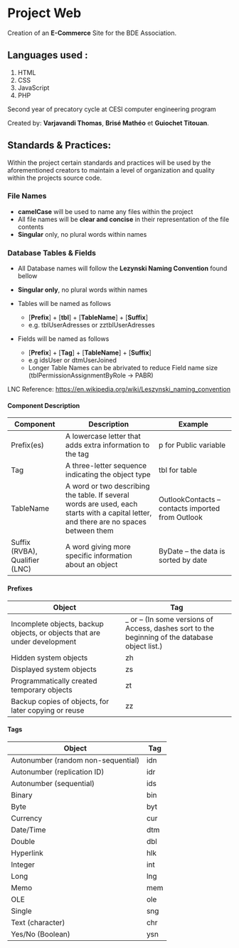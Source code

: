 # Project Web

Creation of an **E-Commerce** Site for the BDE Association.

## Languages used :

1. HTML
2. CSS
3. JavaScript
4. PHP

Second year of precatory cycle at CESI computer engineering program

Created by: **Varjavandi Thomas**, **Brisé Mathéo** et **Guiochet Titouan**.

## Standards & Practices:

Within the project certain standards and practices will be used by the aforementioned creators to maintain a level of organization and quality within the projects source code.

### File Names

- **camelCase** will be used to name any files within the project 
- All file names will be **clear and concise** in their representation of the file contents
- **Singular** only, no plural words within names

### Database Tables & Fields

- All Database names will follow the **Lezynski Naming Convention** found bellow
- **Singular only**, no plural words within names

- Tables will be named as follows
  - [**Prefix**] + [**tbl**] + [**TableName**] + [**Suffix**]
  - e.g. tblUserAdresses or zztblUserAdresses
  
- Fields will be named as follows
  - [**Prefix**] + [**Tag**] + [**TableName**] + [**Suffix**]
  - e.g idsUser or dtmUserJoined
  - Longer Table Names can be abrivated to reduce Field name size (tblPermissionAssignmentByRole -> PABR)

LNC Reference: https://en.wikipedia.org/wiki/Leszynski_naming_convention

#### Component Description

|Component|Description|Example|
| --- | --- | --- |
|Prefix(es)	|A lowercase letter that adds extra information to the tag	|p for Public variable
|Tag	|A three-letter sequence indicating the object type	|tbl for table
|TableName	|A word or two describing the table. If several words are used, each starts with a capital letter, and there are no spaces between them	|OutlookContacts – contacts imported from Outlook
|Suffix (RVBA), Qualifier (LNC)	|A word giving more specific information about an object	|ByDate – the data is sorted by date


#### Prefixes

|Object|Tag|
| --- | --- |
|Incomplete objects, backup objects, or objects that are under development|_ or – (In some versions of Access, dashes sort to the beginning of the database object list.)|
|Hidden system objects|zh|
|Displayed system objects|zs|
|Programmatically created temporary objects|zt|
|Backup copies of objects, for later copying or reuse|zz|

#### Tags

|Object|Tag|
| --- | --- |
|Autonumber (random non-sequential)	|idn|
|Autonumber (replication ID)	|idr|
|Autonumber (sequential)	|ids|
|Binary	|bin|
|Byte	|byt|
|Currency	|cur|
|Date/Time	|dtm|
|Double	|dbl|
|Hyperlink	|hlk|
|Integer	|int|
|Long	|lng|
|Memo	|mem|
|OLE	|ole|
|Single	|sng|
|Text (character)	|chr|
|Yes/No (Boolean)	|ysn|
